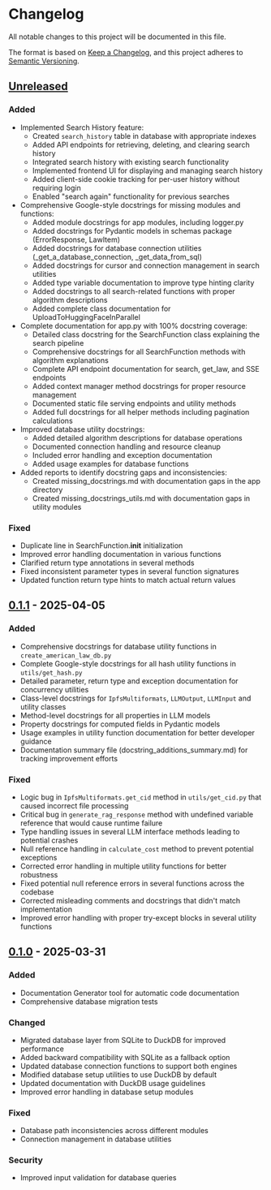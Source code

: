 # Changelog

All notable changes to this project will be documented in this file.

The format is based on [Keep a Changelog](https://keepachangelog.com/en/1.1.0/),
and this project adheres to [Semantic Versioning](https://semver.org/spec/v2.0.0.html).

## [Unreleased]

### Added

- Implemented Search History feature:
  - Created `search_history` table in database with appropriate indexes
  - Added API endpoints for retrieving, deleting, and clearing search history
  - Integrated search history with existing search functionality
  - Implemented frontend UI for displaying and managing search history
  - Added client-side cookie tracking for per-user history without requiring login
  - Enabled "search again" functionality for previous searches
- Comprehensive Google-style docstrings for missing modules and functions:
  - Added module docstrings for app modules, including logger.py
  - Added docstrings for Pydantic models in schemas package (ErrorResponse, LawItem)
  - Added docstrings for database connection utilities (_get_a_database_connection, _get_data_from_sql)
  - Added docstrings for cursor and connection management in search utilities
  - Added type variable documentation to improve type hinting clarity
  - Added docstrings to all search-related functions with proper algorithm descriptions
  - Added complete class documentation for UploadToHuggingFaceInParallel
- Complete documentation for app.py with 100% docstring coverage:
  - Detailed class docstring for the SearchFunction class explaining the search pipeline
  - Comprehensive docstrings for all SearchFunction methods with algorithm explanations
  - Complete API endpoint documentation for search, get_law, and SSE endpoints
  - Added context manager method docstrings for proper resource management
  - Documented static file serving endpoints and utility methods
  - Added full docstrings for all helper methods including pagination calculations
- Improved database utility docstrings:
  - Added detailed algorithm descriptions for database operations
  - Documented connection handling and resource cleanup
  - Included error handling and exception documentation
  - Added usage examples for database functions
- Added reports to identify docstring gaps and inconsistencies:
  - Created missing_docstrings.md with documentation gaps in the app directory
  - Created missing_docstrings_utils.md with documentation gaps in utility modules

### Fixed

- Duplicate line in SearchFunction.__init__ initialization
- Improved error handling documentation in various functions
- Clarified return type annotations in several methods
- Fixed inconsistent parameter types in several function signatures
- Updated function return type hints to match actual return values

## [0.1.1] - 2025-04-05

### Added

- Comprehensive docstrings for database utility functions in `create_american_law_db.py` 
- Complete Google-style docstrings for all hash utility functions in `utils/get_hash.py`
- Detailed parameter, return type and exception documentation for concurrency utilities
- Class-level docstrings for `IpfsMultiformats`, `LLMOutput`, `LLMInput` and utility classes
- Method-level docstrings for all properties in LLM models
- Property docstrings for computed fields in Pydantic models
- Usage examples in utility function documentation for better developer guidance
- Documentation summary file (docstring_additions_summary.md) for tracking improvement efforts

### Fixed

- Logic bug in `IpfsMultiformats.get_cid` method in `utils/get_cid.py` that caused incorrect file processing
- Critical bug in `generate_rag_response` method with undefined variable reference that would cause runtime failure
- Type handling issues in several LLM interface methods leading to potential crashes
- Null reference handling in `calculate_cost` method to prevent potential exceptions
- Corrected error handling in multiple utility functions for better robustness
- Fixed potential null reference errors in several functions across the codebase
- Corrected misleading comments and docstrings that didn't match implementation
- Improved error handling with proper try-except blocks in several utility functions

## [0.1.0] - 2025-03-31

### Added

- Documentation Generator tool for automatic code documentation
- Comprehensive database migration tests

### Changed

- Migrated database layer from SQLite to DuckDB for improved performance
- Added backward compatibility with SQLite as a fallback option
- Updated database connection functions to support both engines
- Modified database setup utilities to use DuckDB by default
- Updated documentation with DuckDB usage guidelines
- Improved error handling in database setup modules

### Fixed

- Database path inconsistencies across different modules
- Connection management in database utilities

### Security

- Improved input validation for database queries

[unreleased]: https://github.com/kylerose1946/american_law_search/compare/v0.1.1...HEAD
[0.1.1]: https://github.com/kylerose1946/american_law_search/compare/v0.1.0...v0.1.1
[0.1.0]: https://github.com/kylerose1946/american_law_search/releases/tag/v0.1.0